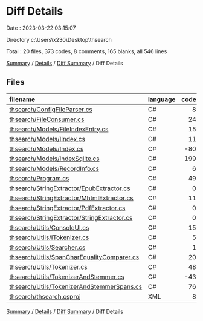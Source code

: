 # Diff Details

Date : 2023-03-22 03:15:07

Directory c:\\Users\\x230\\Desktop\\thsearch

Total : 20 files,  373 codes, 8 comments, 165 blanks, all 546 lines

[Summary](results.md) / [Details](details.md) / [Diff Summary](diff.md) / Diff Details

## Files
| filename | language | code | comment | blank | total |
| :--- | :--- | ---: | ---: | ---: | ---: |
| [thsearch/ConfigFileParser.cs](/thsearch/ConfigFileParser.cs) | C# | 8 | 1 | 2 | 11 |
| [thsearch/FileConsumer.cs](/thsearch/FileConsumer.cs) | C# | 24 | -1 | 9 | 32 |
| [thsearch/Models/FileIndexEntry.cs](/thsearch/Models/FileIndexEntry.cs) | C# | 15 | 0 | 1 | 16 |
| [thsearch/Models/IIndex.cs](/thsearch/Models/IIndex.cs) | C# | 11 | 5 | 8 | 24 |
| [thsearch/Models/Index.cs](/thsearch/Models/Index.cs) | C# | -80 | -29 | -22 | -131 |
| [thsearch/Models/IndexSqlite.cs](/thsearch/Models/IndexSqlite.cs) | C# | 199 | 17 | 83 | 299 |
| [thsearch/Models/RecordInfo.cs](/thsearch/Models/RecordInfo.cs) | C# | 6 | 0 | 2 | 8 |
| [thsearch/Program.cs](/thsearch/Program.cs) | C# | 49 | 3 | 22 | 74 |
| [thsearch/StringExtractor/EpubExtractor.cs](/thsearch/StringExtractor/EpubExtractor.cs) | C# | 0 | 0 | 1 | 1 |
| [thsearch/StringExtractor/MhtmlExtractor.cs](/thsearch/StringExtractor/MhtmlExtractor.cs) | C# | 11 | 2 | 8 | 21 |
| [thsearch/StringExtractor/PdfExtractor.cs](/thsearch/StringExtractor/PdfExtractor.cs) | C# | 0 | 0 | 1 | 1 |
| [thsearch/StringExtractor/StringExtractor.cs](/thsearch/StringExtractor/StringExtractor.cs) | C# | 0 | 0 | 1 | 1 |
| [thsearch/Utils/ConsoleUI.cs](/thsearch/Utils/ConsoleUI.cs) | C# | 15 | 1 | 3 | 19 |
| [thsearch/Utils/ITokenizer.cs](/thsearch/Utils/ITokenizer.cs) | C# | 5 | 0 | 4 | 9 |
| [thsearch/Utils/Searcher.cs](/thsearch/Utils/Searcher.cs) | C# | 1 | 1 | 4 | 6 |
| [thsearch/Utils/SpanCharEqualityComparer.cs](/thsearch/Utils/SpanCharEqualityComparer.cs) | C# | 20 | 0 | 5 | 25 |
| [thsearch/Utils/Tokenizer.cs](/thsearch/Utils/Tokenizer.cs) | C# | 48 | 4 | 21 | 73 |
| [thsearch/Utils/TokenizerAndStemmer.cs](/thsearch/Utils/TokenizerAndStemmer.cs) | C# | -43 | -2 | -19 | -64 |
| [thsearch/Utils/TokenizerAndStemmerSpans.cs](/thsearch/Utils/TokenizerAndStemmerSpans.cs) | C# | 76 | 6 | 31 | 113 |
| [thsearch/thsearch.csproj](/thsearch/thsearch.csproj) | XML | 8 | 0 | 0 | 8 |

[Summary](results.md) / [Details](details.md) / [Diff Summary](diff.md) / Diff Details